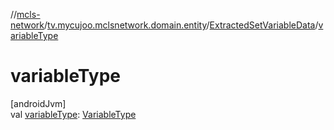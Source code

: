 //[mcls-network](../../../index.md)/[tv.mycujoo.mclsnetwork.domain.entity](../index.md)/[ExtractedSetVariableData](index.md)/[variableType](variable-type.md)

# variableType

[androidJvm]\
val [variableType](variable-type.md): [VariableType](../-variable-type/index.md)
